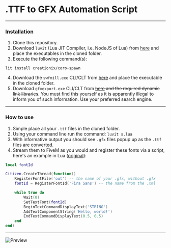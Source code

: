 # .TTF to GFX Automation Script
---
### Installation
1. Clone this repository.
2. Download ``luvit`` (Lua JIT Compiler, i.e. NodeJS of Lua) from [here](https://luvit.io/install.html) and place the executables in the cloned folder.
3. Execute the following command(s):

``lit install creationix/coro-spawn``

4. Download the ``swfmill.exe`` CLI/CLT from [here](https://www.swfmill.org/) and place the executable in the cloned folder.
5. Download ``gfxexport.exe`` CLI/CLT from ~~[here]() and the required dynamic link libraries~~. You must find this yourself as it is apparently illegal to inform you of such information. Use your preferred search engine.
---
### How to use
1. Simple place all your ``.ttf`` files in the cloned folder.
2. Using your command line run the command:
``luvit s.lua``
3. With informative output you should see ``.gfx`` files popup up as the ``.ttf`` files are converted.
4. Stream them to FiveM as you would and register these fonts via a script, here's an example in Lua ([original](https://forum.cfx.re/t/fivem-update-may-5th-6th-2017/18200)):
```lua
local fontId

Citizen.CreateThread(function()
    RegisterFontFile('out') -- the name of your .gfx, without .gfx
    fontId = RegisterFontId('Fira Sans') -- the name from the .xml

    while true do
        Wait(0)
        SetTextFont(fontId)
        BeginTextCommandDisplayText('STRING')
        AddTextComponentString('Hello, world!')
        EndTextCommandDisplayText(0.5, 0.5)
    end
end)
```
---
![Preview](https://i.imgur.com/N5pTo4Y.gif)